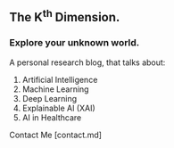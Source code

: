 ## The K<sup>th</sup> Dimension.

### Explore your unknown world.

A personal research blog, that talks about:
1. Artificial Intelligence
2. Machine Learning
3. Deep Learning
4. Explainable AI (XAI)
5. AI in Healthcare

Contact Me [contact.md]